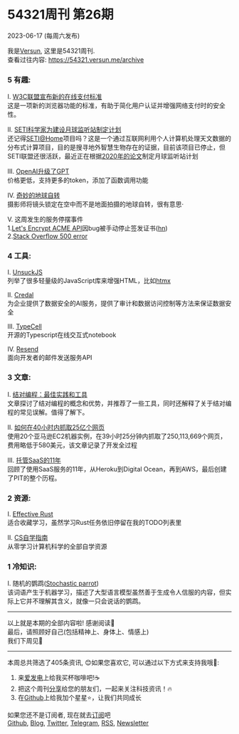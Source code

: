 # 54321周刊 第26期
2023-06-17 (每周六发布)

我是[Versun](https://notes.versun.me), 这里是54321周刊. \
查看过往内容: https://54321.versun.me/archive

### 5 有趣:
I. [W3C联盟宣布新的在线支付标准](https://www.w3.org/blog/news/archives/9948)\
	这是一项新的浏览器功能的标准，有助于简化用户认证并增强网络支付时的安全性。

II. [SETI科学家为建设月球监听站制定计划](https://www.supercluster.com/editorial/seti-scientists-to-devise-plan-for-lunar-listening-station)\
	还记得[SETI@Home](https://setiathome.berkeley.edu/)项目吗？这是一个通过互联网利用个人计算机处理天文数据的分布式计算项目，目的是搜寻地外智慧生物存在的证据，目前该项目已停止，但SETI联盟还很活跃，最近正在根据[2020年的论文](https://seti.berkeley.edu/lunarseti/)制定月球监听站计划

III. [OpenAI升级了GPT](https://openai.com/blog/function-calling-and-other-api-updates)\
	价格更低，支持更多的token，添加了函数调用功能

IV. [奇妙的地球自转](https://artuniverse.eu/gallery/190705-rotation24h)\
	摄影师将镜头锁定在空中而不是地面拍摄的地球自转，很有意思·

V. 这周发生的服务停摆事件\
	1.[Let's Encrypt ACME API](https://letsencrypt.status.io/pages/incident/55957a99e800baa4470002da/648b36899c7c1405303ea8c4)因bug被手动停止签发证书([hn](https://news.ycombinator.com/item?id=36342808))\
	2.[Stack Overflow 500 error](https://www.stackstatus.net/incidents/2e765d63-62cd-43ef-9635-74747d4fe286)

### 4 工具:
I. [UnsuckJS](https://unsuckjs.com/)\
	列举了很多轻量级的JavaScript库来增强HTML，比如[htmx](https://htmx.org)

II. [Credal](https://www.credal.ai/)\
	为企业提供了数据安全的AI服务，提供了审计和数据访问控制等方法来保证数据安全

III. [TypeCell](https://www.typecell.org/)\
	开源的Typescript在线交互式notebook

IV. [Resend](https://resend.com/)\
	面向开发者的邮件发送服务API

### 3 文章:
I. [结对编程：最佳实践和工具](https://dev.to/documatic/pair-programming-best-practices-and-tools-154j#tools-for-pair-programming)\
	文章探讨了结对编程的概念和优势，并推荐了一些工具，同时还解释了关于结对编程的常见误解。值得了解下。

II. [如何在40小时内抓取25亿个网页](https://michaelnielsen.org/ddi/how-to-crawl-a-quarter-billion-webpages-in-40-hours/)\
	使用20个亚马逊EC2机器实例，在39小时25分钟内抓取了250,113,669个网页，费用略低于580美元，该文章记录了开发全过程

III. [托管SaaS的11年](https://ghiculescu.substack.com/p/11-years-of-hosting-a-saas)\
	回顾了使用SaaS服务的11年，从Heroku到Digital Ocean，再到AWS，最后创建了PIT的整个历程。

### 2 资源:
I. [Effective Rust](https://www.lurklurk.org/effective-rust/cover.html)\
	适合收藏学习，虽然学习Rust任务依旧停留在我的TODO列表里

II. [CS自学指南](https://functionalcs.github.io/curriculum/)\
	从零学习计算机科学的全部自学资源

### 1 冷知识:
I. 随机的鹦鹉([Stochastic parrot](https://en.wikipedia.org/wiki/Stochastic_parrot))\
	该词语产生于机器学习，描述了大型语言模型虽然善于生成令人信服的内容，但实际上它并不理解其含义，就像一只会说话的鹦鹉。

---
以上就是本期的全部内容啦! 感谢阅读🥰\
最后，请照顾好自己(包括精神上、身体上、情感上)\
我们下周见👋

---
本周总共筛选了405条资讯, 😊如果您喜欢它, 可以通过以下方式来支持我哦🎉: 
1. 来[爱发电](https://afdian.net/a/versun)上给我买杯咖啡吧!☕ 
2. 把这个周刊[分享](https://54321.versun.me)给您的朋友们，一起来关注科技资讯！🔥 
3. 在[Github](https://github.com/versun/54321-Weekly)上给我加个星星⭐，让我们共同成长 

如果您还不是订阅者, 现在就去[订阅](https://54321.versun.me)吧\
[Github](https://github.com/versun/54321-Weekly), [Blog](https://notes.versun.me/), [Twitter](https://twitter.com/VersunPan), [Telegram](https://t.me/+0hAhZfrPJGo1YmI9), [RSS](https://54321.versun.me/feed), [Newsletter](https://54321.versun.me/)
